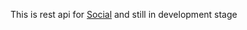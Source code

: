 This is rest api for [Social](https://github.com/nightwarrior-xxx/social) and still in development stage

